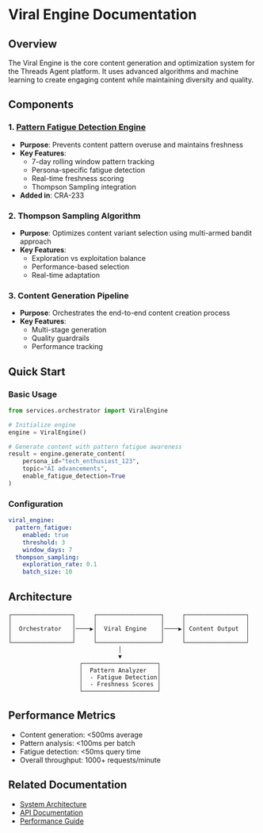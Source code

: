 # Viral Engine Documentation

## Overview

The Viral Engine is the core content generation and optimization system for the Threads Agent platform. It uses advanced algorithms and machine learning to create engaging content while maintaining diversity and quality.

## Components

### 1. [Pattern Fatigue Detection Engine](./PATTERN_FATIGUE_DETECTION_ENGINE.md)
- **Purpose**: Prevents content pattern overuse and maintains freshness
- **Key Features**:
  - 7-day rolling window pattern tracking
  - Persona-specific fatigue detection
  - Real-time freshness scoring
  - Thompson Sampling integration
- **Added in**: CRA-233

### 2. Thompson Sampling Algorithm
- **Purpose**: Optimizes content variant selection using multi-armed bandit approach
- **Key Features**:
  - Exploration vs exploitation balance
  - Performance-based selection
  - Real-time adaptation

### 3. Content Generation Pipeline
- **Purpose**: Orchestrates the end-to-end content creation process
- **Key Features**:
  - Multi-stage generation
  - Quality guardrails
  - Performance tracking

## Quick Start

### Basic Usage

```python
from services.orchestrator import ViralEngine

# Initialize engine
engine = ViralEngine()

# Generate content with pattern fatigue awareness
result = engine.generate_content(
    persona_id="tech_enthusiast_123",
    topic="AI advancements",
    enable_fatigue_detection=True
)
```

### Configuration

```yaml
viral_engine:
  pattern_fatigue:
    enabled: true
    threshold: 3
    window_days: 7
  thompson_sampling:
    exploration_rate: 0.1
    batch_size: 10
```

## Architecture

```
┌─────────────────┐     ┌──────────────────┐     ┌─────────────────┐
│                 │     │                  │     │                 │
│  Orchestrator   │────▶│  Viral Engine    │────▶│ Content Output  │
│                 │     │                  │     │                 │
└─────────────────┘     └──────────────────┘     └─────────────────┘
                               │
                               ▼
                    ┌─────────────────────┐
                    │  Pattern Analyzer   │
                    │  - Fatigue Detection│
                    │  - Freshness Scores │
                    └─────────────────────┘
```

## Performance Metrics

- Content generation: <500ms average
- Pattern analysis: <100ms per batch
- Fatigue detection: <50ms query time
- Overall throughput: 1000+ requests/minute

## Related Documentation

- [System Architecture](../README.md)
- [API Documentation](../api/README.md)
- [Performance Guide](../performance/README.md)